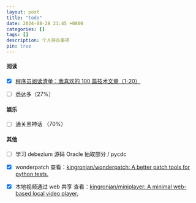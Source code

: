 ```yaml
---
layout: post
title: "todo"
date: 2024-08-28 21:45 +0800
categories: []
tags: []
description: 个人待办事项
pin: true
---
```




#### 阅读

- [x] [程序员阅读清单：我喜欢的 100 篇技术文章（1-20）](https://mp.weixin.qq.com/s/9I5HNB6WJWouhblcMOsR_g)
- [ ] 悉达多（27%）



#### 娱乐

- [ ] 通关黑神话 （70%）



#### 其他

- [ ] 学习 debezium 源码 Oracle 抽取部分 / pycdc
- [x] wonderpatch 查看：[kingronjan/wonderpatch: A better patch tools for python tests.](https://github.com/kingronjan/wonderpatch)
- [x] 本地视频通过 web 共享 查看：[kingronjan/miniplayer: A minimal web-based local video player.](https://github.com/kingronjan/miniplayer)


